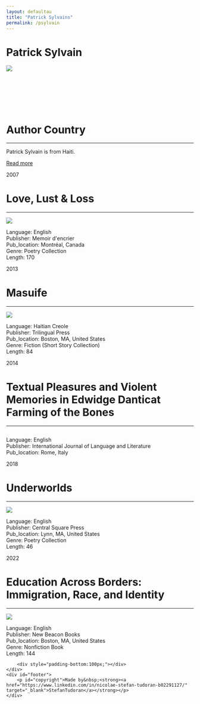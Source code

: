 ```yaml
---
layout: defaultau
title: "Patrick Sylvains"
permalink: /psylvain
---
```

<!-- partial:index.partial.html -->
<div class="content">
    <h1>Patrick Sylvain</h1>
    <div class="quote">
        <div><img src="http://media.wbur.org/wp/2010/03/PSylvain300.jpg" class="logo"></div>
    </div>
    <div class="timeline">
        <div style="padding-bottom:100px;"></div>
        <div class="block">
            <div class="date right"><p class="right"> </p></div>
            <div class="dot"></div>
            <div class="left first">
                <h1>Author Country</h1><hr>
            <p>Patrick Sylvain is from Haiti.</p>
                <a href="https://ht.wikipedia.org/wiki/Patrick_Sylvain" target="_blank">Read more</a>
            </div>
        </div>
        <div class="block">
            <div class="date left"><p class="left hide">2007</p></div>
            <div class="dot"></div>
            <div class="right">
                <h1>Love, Lust & Loss</h1><hr>
                <p><img src="https://images-na.ssl-images-amazon.com/images/I/71EwCA-0JyL.jpg"></p>
                <p>
                Language: English<br/>
                Publisher: Memoir d'encrier<br/>
                Pub_location: Montréal, Canada<br/>
                Genre: Poetry Collection<br/>
                Length: 170</p>
            </div>
        </div>
        <div class="block">
            <div class="date right"><p class="right hide">2013</p></div>
            <div class="dot"></div>
            <div class="left hide">
                <h1>Masuife</h1><hr>
                <p><img src="https://i.gr-assets.com/images/S/compressed.photo.goodreads.com/books/1526662486l/40167712.jpg"></p>
                <p>Language: Haitian Creole<br/>
                Publisher: Trilingual Press<br/>
                Pub_location: Boston, MA, United States<br/>
                Genre: Fiction (Short Story Collection)<br/>
                Length: 84</p>
            </div>
        </div>
        <div class="block">
            <div class="date left"><p class="left hide">2014</p></div>
            <div class="dot"></div>
            <div class="right hide">
                <h1>Textual Pleasures and Violent Memories in Edwidge Danticat Farming of the Bones</h1><hr>
                <p><img src=""></p>
                <p>Language: English<br/>
                Publisher: International Journal of Language and Literature<br/>
                Pub_location: Rome, Italy<br/></p>
            </div>
        </div>
        <div class="block">
            <div class="date right"><p class="right hide">2018</p></div>
            <div class="dot"></div>
            <div class="left hide">
                <h1>Underworlds</h1><hr>
                <p><img src="https://images-na.ssl-images-amazon.com/images/I/81wxzsovy7L.jpg"></p>
                <p>Language: English<br/>
                Publisher: Central Square Press<br/>
                Pub_location: Lynn, MA, United States<br/>
                Genre: Poetry Collection<br/>
                Length: 46</p>
            </div>
        </div>
        <div class="block">
            <div class="date left"><p class="left hide">2022</p></div>
            <div class="dot"></div>
            <div class="right hide">
                <h1>Education Across Borders: Immigration, Race, and Identity</h1><hr>
                <p><img src="https://images-na.ssl-images-amazon.com/images/I/91hXojbe8bL.jpg"></p>
                <p>Language: English<br/>
                Publisher: New Beacon Books<br/>
                Pub_location: Boston, MA, United States<br/>
                Genre: Nonfiction Book<br/>
                Length: 144</p>
            </div>
        </div>

        <div style="padding-bottom:100px;"></div>
    </div>
    <div id="footer">
        <p id="copyright">Made by&nbsp;<strong><a href="https://www.linkedin.com/in/nicolae-stefan-tudoran-b02291127/" target="_blank">StefanTudoran</a></strong></p>
    </div>
</div>
<!-- partial -->
  <script src='https://cdnjs.cloudflare.com/ajax/libs/jquery/3.1.1/jquery.min.js'></script><script  src="assets/js/authorscript.js"></script>
